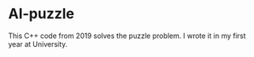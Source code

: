 # AI-puzzle
This C++ code from 2019 solves the puzzle problem. I wrote it in my first year at University. 
